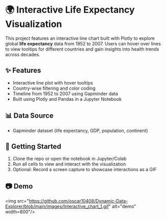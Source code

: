 # 🌍 Interactive Life Expectancy Visualization

This project features an interactive line chart built with Plotly to explore global **life expectancy** data from 1952 to 2007. Users can hover over lines to view tooltips for different countries and gain insights into health trends across decades.

## ✨ Features

- Interactive line plot with hover tooltips
- Country-wise filtering and color coding
- Timeline from 1952 to 2007 using Gapminder data
- Built using Plotly and Pandas in a Jupyter Notebook

## 📊 Data Source

- Gapminder dataset (life expectancy, GDP, population, continent)

## 🚀 Getting Started

1. Clone the repo or open the notebook in Jupyter/Colab
2. Run all cells to view and interact with the visualization
3. Optional: Record a screen capture to showcase interactions as a GIF

## 📷 Demo
<img src="https://github.com/oscar10408/Dynamic-Data-Explorer/blob/main/images/Interactive_chart_1.gif" alt="demo" width=800"/>


